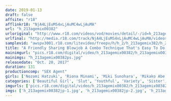 ```yaml
---
date: 2019-01-13
draft: false
affsite: "r18"
afflinkr18: "NjA4LjEuMS4xLjAuMC4wLjAuMA"
url: "h_213agemix00382"
urloriginal: "http://www.r18.com/videos/vod/movies/detail/-/id=h_213agemix00382"
urlfinal: "http://media.r18.com/track/NjA4LjEuMS4xLjAuMC4wLjAuMA/videos/vod/movies/detail/-/id=h_213agemix00382"
samplevid: "awspv3001.r18.com/litevideo/freepv/h/h_2/h_213agemix382/h_213agemix382_dmb_w.mp4"
title: "A Friendly Sharing Blowjob A Combo Technique That's Easy To Do Because Me And My Little Sister Get Along Great! A Harlem Hospitality Pleasure Palace Fuck Fest"
mainimgurl: "pics.r18.com/digital/video/h_213agemix00382/h_213agemix00382ps.jpg"
mainimgs: "h_213agemix00382ps.jpg"
releasedate: "Oct. 20, 2017"
duration: 131
productioncomp: "SEX Agent"
girls: ['Nozomi Hatzuki', 'Riona Minami', 'Miki Sunohara', 'Mikako Abe', 'Haruna Ayane', 'Airi Natsume', 'Mairi Mori', 'Noa Eikawa', 'Mimi Yazawa', 'Mia Shizuku']
categories: ['Beautiful Girl', 'Slut', 'Youthful', 'Variety', 'Sister', 'Blowjob', 'Handjob', 'Harlem', 'Hi-Def']
imgurls: ['pics.r18.com/digital/video/h_213agemix00382/h_213agemix00382jp-1.jpg', 'pics.r18.com/digital/video/h_213agemix00382/h_213agemix00382jp-2.jpg', 'pics.r18.com/digital/video/h_213agemix00382/h_213agemix00382jp-3.jpg', 'pics.r18.com/digital/video/h_213agemix00382/h_213agemix00382jp-4.jpg', 'pics.r18.com/digital/video/h_213agemix00382/h_213agemix00382jp-5.jpg', 'pics.r18.com/digital/video/h_213agemix00382/h_213agemix00382jp-6.jpg', 'pics.r18.com/digital/video/h_213agemix00382/h_213agemix00382jp-7.jpg', 'pics.r18.com/digital/video/h_213agemix00382/h_213agemix00382jp-8.jpg', 'pics.r18.com/digital/video/h_213agemix00382/h_213agemix00382jp-9.jpg', 'pics.r18.com/digital/video/h_213agemix00382/h_213agemix00382jp-10.jpg', 'pics.r18.com/digital/video/h_213agemix00382/h_213agemix00382jp-11.jpg', 'pics.r18.com/digital/video/h_213agemix00382/h_213agemix00382jp-12.jpg', 'pics.r18.com/digital/video/h_213agemix00382/h_213agemix00382jp-13.jpg', 'pics.r18.com/digital/video/h_213agemix00382/h_213agemix00382jp-14.jpg', 'pics.r18.com/digital/video/h_213agemix00382/h_213agemix00382jp-15.jpg', 'pics.r18.com/digital/video/h_213agemix00382/h_213agemix00382jp-16.jpg', 'pics.r18.com/digital/video/h_213agemix00382/h_213agemix00382jp-17.jpg', 'pics.r18.com/digital/video/h_213agemix00382/h_213agemix00382jp-18.jpg', 'pics.r18.com/digital/video/h_213agemix00382/h_213agemix00382jp-19.jpg', 'pics.r18.com/digital/video/h_213agemix00382/h_213agemix00382jp-20.jpg']
imgs: ['h_213agemix00382jp-1.jpg', 'h_213agemix00382jp-2.jpg', 'h_213agemix00382jp-3.jpg', 'h_213agemix00382jp-4.jpg', 'h_213agemix00382jp-5.jpg', 'h_213agemix00382jp-6.jpg', 'h_213agemix00382jp-7.jpg', 'h_213agemix00382jp-8.jpg', 'h_213agemix00382jp-9.jpg', 'h_213agemix00382jp-10.jpg', 'h_213agemix00382jp-11.jpg', 'h_213agemix00382jp-12.jpg', 'h_213agemix00382jp-13.jpg', 'h_213agemix00382jp-14.jpg', 'h_213agemix00382jp-15.jpg', 'h_213agemix00382jp-16.jpg', 'h_213agemix00382jp-17.jpg', 'h_213agemix00382jp-18.jpg', 'h_213agemix00382jp-19.jpg', 'h_213agemix00382jp-20.jpg']
---
```

